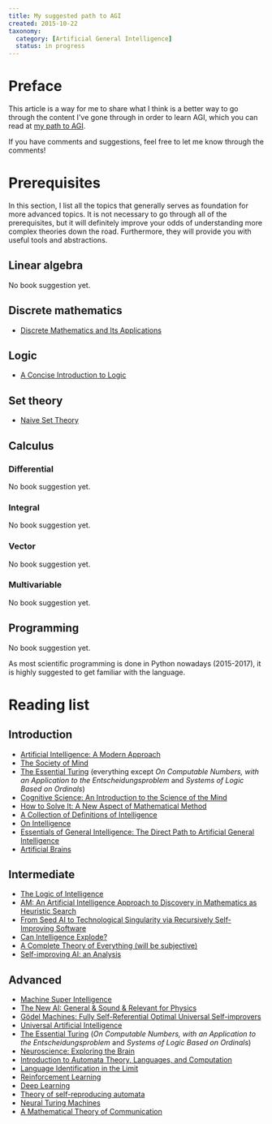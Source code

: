 ```yaml
---
title: My suggested path to AGI
created: 2015-10-22
taxonomy:
  category: [Artificial General Intelligence]
  status: in progress
---
```


# Preface
This article is a way for me to share what I think is a better way to go through the content I've gone through in order to learn AGI, which you can read at [my path to AGI](../my-path-to-agi/article.md).

If you have comments and suggestions, feel free to let me know through the comments!

# Prerequisites
In this section, I list all the topics that generally serves as foundation for more advanced topics. It is not necessary to go through all of the prerequisites, but it will definitely improve your odds of understanding more complex theories down the road. Furthermore, they will provide you with useful tools and abstractions.

## Linear algebra
No book suggestion yet.

## Discrete mathematics
* [Discrete Mathematics and Its Applications](https://www.amazon.ca/Discrete-Mathematics-Applications-Kenneth-Rosen/dp/0073383090/)

## Logic
* [A Concise Introduction to Logic](https://www.amazon.com/Concise-Introduction-Logic-Book-Only/dp/0840034164)

## Set theory
* [Naive Set Theory](https://www.amazon.com/Naive-Set-Theory-Paul-Halmos/dp/1781394660)

## Calculus
### Differential
No book suggestion yet.

### Integral
No book suggestion yet.

### Vector
No book suggestion yet.

### Multivariable
No book suggestion yet.

## Programming
No book suggestion yet.

As most scientific programming is done in Python nowadays (2015-2017), it is highly suggested to get familiar with the language.

# Reading list
## Introduction
* [Artificial Intelligence: A Modern Approach](http://www.amazon.com/Artificial-Intelligence-Modern-Approach-Edition/dp/0136042597)
* [The Society of Mind](http://www.amazon.com/The-Society-Mind-Marvin-Minsky/dp/0671657135)
* [The Essential Turing](http://www.amazon.com/Essential-Turing-Philosophy-Artificial-Intelligence/dp/0198250800) (everything except *On Computable Numbers, with an Application to the Entscheidungsproblem* and *Systems of Logic Based on Ordinals*)
* [Cognitive Science: An Introduction to the Science of the Mind](https://www.amazon.com/Cognitive-Science-Introduction-Mind/dp/0521708370)
* [How to Solve It: A New Aspect of Mathematical Method](https://www.amazon.com/How-Solve-Aspect-Mathematical-Method/dp/069111966X)
* [A Collection of Definitions of Intelligence](http://arxiv.org/abs/0706.3639)
* [On Intelligence](https://www.amazon.com/Intelligence-Jeff-Hawkins/dp/0805078533)
* [Essentials of General Intelligence: The Direct Path to Artificial General Intelligence](https://www.amazon.ca/Artificial-General-Intelligence-Ben-Goertzel/dp/354023733X)
* [Artificial Brains](https://www.amazon.ca/Artificial-General-Intelligence-Ben-Goertzel/dp/354023733X)

## Intermediate
* [The Logic of Intelligence](http://cis-linux1.temple.edu/~pwang/Publication/logic_intelligence.pdf)
* [AM: An Artificial Intelligence Approach to Discovery in Mathematics as Heuristic Search](http://www.dtic.mil/dtic/tr/fulltext/u2/a155378.pdf)
* [From Seed AI to Technological Singularity via Recursively Self-Improving Software](https://arxiv.org/abs/1502.06512)
* [Can Intelligence Explode?](https://arxiv.org/abs/1202.6177)
* [A Complete Theory of Everything (will be subjective)](https://arxiv.org/abs/0912.5434)
* [Self-improving AI: an Analysis](https://link.springer.com/article/10.1007/s11023-007-9065-3)

## Advanced
* [Machine Super Intelligence](http://www.vetta.org/documents/Machine_Super_Intelligence.pdf)
* [The New AI: General & Sound & Relevant for Physics](http://arxiv.org/abs/cs/0302012)
* [Gödel Machines: Fully Self-Referential Optimal Universal Self-improvers](http://arxiv.org/abs/cs/0309048)
* [Universal Artificial Intelligence](https://www.amazon.com/Universal-Artificial-Intelligence-Algorithmic-Probability/dp/3540221395)
* [The Essential Turing](http://www.amazon.com/Essential-Turing-Philosophy-Artificial-Intelligence/dp/0198250800) (*On Computable Numbers, with an Application to the Entscheidungsproblem* and *Systems of Logic Based on Ordinals*)
* [Neuroscience: Exploring the Brain](https://www.amazon.com/Neuroscience-Exploring-Mark-Bear-PhD/dp/0781760038)
* [Introduction to Automata Theory, Languages, and Computation](https://www.amazon.com/Introduction-Automata-Theory-Languages-Computation/dp/0321455363)
* [Language Identification in the Limit](http://web.mit.edu/~6.863/www/spring2009/readings/gold67limit.pdf)
* [Reinforcement Learning](http://www0.cs.ucl.ac.uk/staff/d.silver/web/Teaching.html)
* [Deep Learning](https://www.amazon.com/Deep-Learning-Adaptive-Computation-Machine/dp/0262035618)
* [Theory of self-reproducing automata](https://archive.org/details/theoryofselfrepr00vonn_0)
* [Neural Turing Machines](http://arxiv.org/abs/1410.5401v2)
* [A Mathematical Theory of Communication](https://dx.doi.org/10.1002%2Fj.1538-7305.1948.tb00917.x)
